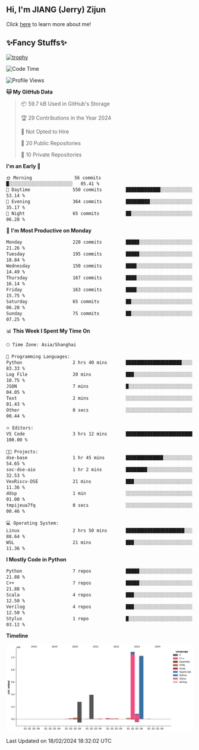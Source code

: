 ## Hi, I'm JIANG (Jerry) Zijun

Click [here](https://jzjerry.github.io/about/) to learn more about me!

## ✨Fancy Stuffs✨
[![trophy](https://github-profile-trophy.vercel.app/?username=jzjerry&theme=onedark)](https://github.com/ryo-ma/github-profile-trophy)
<!--START_SECTION:waka-->
![Code Time](http://img.shields.io/badge/Code%20Time-252%20hrs%2013%20mins-blue)

![Profile Views](http://img.shields.io/badge/Profile%20Views-0-blue)

**🐱 My GitHub Data** 

> 📦 59.7 kB Used in GitHub's Storage 
 > 
> 🏆 29 Contributions in the Year 2024
 > 
> 🚫 Not Opted to Hire
 > 
> 📜 20 Public Repositories 
 > 
> 🔑 10 Private Repositories 
 > 
**I'm an Early 🐤** 

```text
🌞 Morning                56 commits          █░░░░░░░░░░░░░░░░░░░░░░░░   05.41 % 
🌆 Daytime                550 commits         █████████████░░░░░░░░░░░░   53.14 % 
🌃 Evening                364 commits         █████████░░░░░░░░░░░░░░░░   35.17 % 
🌙 Night                  65 commits          ██░░░░░░░░░░░░░░░░░░░░░░░   06.28 % 
```
📅 **I'm Most Productive on Monday** 

```text
Monday                   220 commits         █████░░░░░░░░░░░░░░░░░░░░   21.26 % 
Tuesday                  195 commits         █████░░░░░░░░░░░░░░░░░░░░   18.84 % 
Wednesday                150 commits         ████░░░░░░░░░░░░░░░░░░░░░   14.49 % 
Thursday                 167 commits         ████░░░░░░░░░░░░░░░░░░░░░   16.14 % 
Friday                   163 commits         ████░░░░░░░░░░░░░░░░░░░░░   15.75 % 
Saturday                 65 commits          ██░░░░░░░░░░░░░░░░░░░░░░░   06.28 % 
Sunday                   75 commits          ██░░░░░░░░░░░░░░░░░░░░░░░   07.25 % 
```


📊 **This Week I Spent My Time On** 

```text
🕑︎ Time Zone: Asia/Shanghai

💬 Programming Languages: 
Python                   2 hrs 40 mins       █████████████████████░░░░   83.33 % 
Log File                 20 mins             ███░░░░░░░░░░░░░░░░░░░░░░   10.75 % 
JSON                     7 mins              █░░░░░░░░░░░░░░░░░░░░░░░░   04.05 % 
Text                     2 mins              ░░░░░░░░░░░░░░░░░░░░░░░░░   01.43 % 
Other                    0 secs              ░░░░░░░░░░░░░░░░░░░░░░░░░   00.44 % 

🔥 Editors: 
VS Code                  3 hrs 12 mins       █████████████████████████   100.00 % 

🐱‍💻 Projects: 
dse-base                 1 hr 45 mins        ██████████████░░░░░░░░░░░   54.65 % 
soc-dse-aio              1 hr 2 mins         ████████░░░░░░░░░░░░░░░░░   32.53 % 
VexRiscv-DSE             21 mins             ███░░░░░░░░░░░░░░░░░░░░░░   11.36 % 
ddsp                     1 min               ░░░░░░░░░░░░░░░░░░░░░░░░░   01.00 % 
tmpijeua7fq              0 secs              ░░░░░░░░░░░░░░░░░░░░░░░░░   00.46 % 

💻 Operating System: 
Linux                    2 hrs 50 mins       ██████████████████████░░░   88.64 % 
WSL                      21 mins             ███░░░░░░░░░░░░░░░░░░░░░░   11.36 % 
```

**I Mostly Code in Python** 

```text
Python                   7 repos             █████░░░░░░░░░░░░░░░░░░░░   21.88 % 
C++                      7 repos             █████░░░░░░░░░░░░░░░░░░░░   21.88 % 
Scala                    4 repos             ███░░░░░░░░░░░░░░░░░░░░░░   12.50 % 
Verilog                  4 repos             ███░░░░░░░░░░░░░░░░░░░░░░   12.50 % 
Stylus                   1 repo              █░░░░░░░░░░░░░░░░░░░░░░░░   03.12 % 
```



**Timeline**

![Lines of Code chart](https://raw.githubusercontent.com/Jzjerry/Jzjerry/main/assets/bar_graph.png)


 Last Updated on 18/02/2024 18:32:02 UTC
<!--END_SECTION:waka-->
